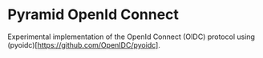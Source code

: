 # Pyramid OpenId Connect

Experimental implementation of the OpenId Connect (OIDC) protocol using
(pyoidc)[https://github.com/OpenIDC/pyoidc].
